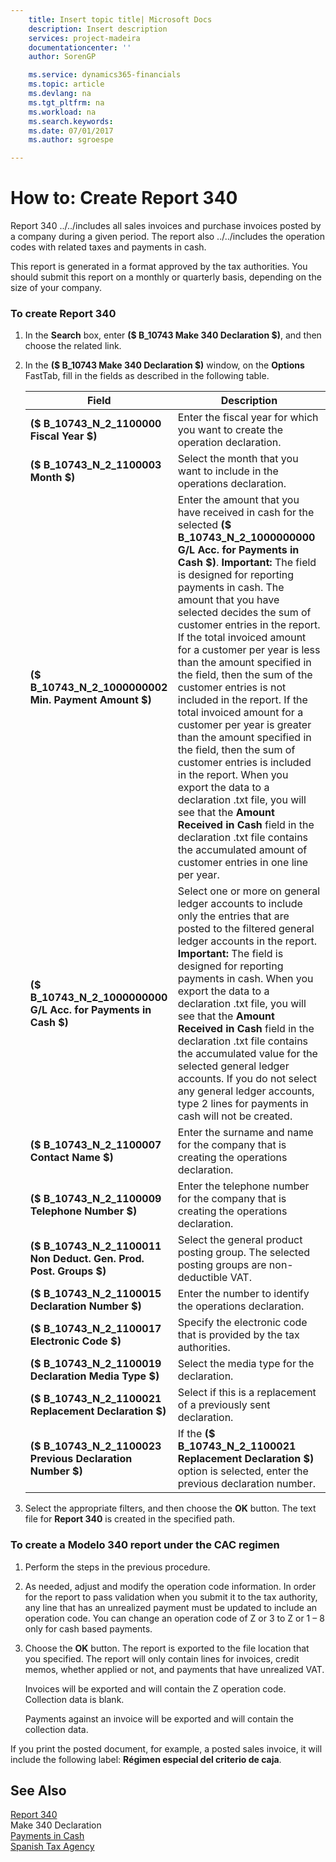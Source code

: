 ```yaml
---
    title: Insert topic title| Microsoft Docs
    description: Insert description
    services: project-madeira
    documentationcenter: ''
    author: SorenGP

    ms.service: dynamics365-financials
    ms.topic: article
    ms.devlang: na
    ms.tgt_pltfrm: na
    ms.workload: na
    ms.search.keywords:
    ms.date: 07/01/2017
    ms.author: sgroespe

---
```

# How to: Create Report 340
Report 340 ../../includes all sales invoices and purchase invoices posted by a company during a given period. The report also ../../includes the operation codes with related taxes and payments in cash.  
  
 This report is generated in a format approved by the tax authorities. You should submit this report on a monthly or quarterly basis, depending on the size of your company.  
  
### To create Report 340  
  
1.  In the **Search** box, enter **\($ B\_10743 Make 340 Declaration $\)**, and then choose the related link.  
  
2.  In the **\($ B\_10743 Make 340 Declaration $\)** window, on the **Options** FastTab, fill in the fields as described in the following table.  
  
    |Field|Description|  
    |---------------------------------|---------------------------------------|  
    |**\($ B\_10743\_N\_2\_1100000 Fiscal Year $\)**|Enter the fiscal year for which you want to create the operation declaration.|  
    |**\($ B\_10743\_N\_2\_1100003 Month $\)**|Select the month that you want to include in the operations declaration.|  
    |**\($ B\_10743\_N\_2\_1000000002 Min. Payment Amount $\)**|Enter the amount that you have received in cash for the selected **\($ B\_10743\_N\_2\_1000000000 G\/L Acc. for Payments in Cash $\)**. **Important:**  The field is designed for reporting payments in cash. The amount that you have selected decides the sum of customer entries in the report. If the total invoiced amount for a customer per year is less than the amount specified in the field, then the sum of the customer entries is not included in the report. If the total invoiced amount for a customer per year is greater than the amount specified in the field, then the sum of customer entries is included in the report. When you export the data to a declaration .txt file, you will see that the **Amount Received in Cash** field in the declaration .txt file contains the accumulated amount of customer entries in one line per year.|  
    |**\($ B\_10743\_N\_2\_1000000000 G\/L Acc. for Payments in Cash $\)**|Select one or more on general ledger accounts to include only the entries that are posted to the filtered general ledger accounts in the report. **Important:**  The field is designed for reporting payments in cash. When you export the data to a declaration .txt file, you will see that the **Amount Received in Cash** field in the declaration .txt file contains the accumulated value for the selected general ledger accounts. If you do not select any general ledger accounts, type 2 lines for payments in cash will not be created.|  
    |**\($ B\_10743\_N\_2\_1100007 Contact Name $\)**|Enter the surname and name for the company that is creating the operations declaration.|  
    |**\($ B\_10743\_N\_2\_1100009 Telephone Number $\)**|Enter the telephone number for the company that is creating the operations declaration.|  
    |**\($ B\_10743\_N\_2\_1100011 Non Deduct. Gen. Prod. Post. Groups $\)**|Select the general product posting group. The selected posting groups are non-deductible VAT.|  
    |**\($ B\_10743\_N\_2\_1100015 Declaration Number $\)**|Enter the number to identify the operations declaration.|  
    |**\($ B\_10743\_N\_2\_1100017 Electronic Code $\)**|Specify the electronic code that is provided by the tax authorities.|  
    |**\($ B\_10743\_N\_2\_1100019 Declaration Media Type $\)**|Select the media type for the declaration.|  
    |**\($ B\_10743\_N\_2\_1100021 Replacement Declaration $\)**|Select if this is a replacement of a previously sent declaration.|  
    |**\($ B\_10743\_N\_2\_1100023 Previous Declaration Number $\)**|If the **\($ B\_10743\_N\_2\_1100021 Replacement Declaration $\)** option is selected, enter the previous declaration number.|  
  
3.  Select the appropriate filters, and then choose the **OK** button. The text file for **Report 340** is created in the specified path.  
  
### To create a Modelo 340 report under the CAC regimen  
  
1.  Perform the steps in the previous procedure.  
  
2.  As needed, adjust and modify the operation code information. In order for the report to pass validation when you submit it to the tax authority, any line that has an unrealized payment must be updated to include an operation code. You can change an operation code of Z or 3 to Z or 1 – 8 only for cash based payments.  
  
3.  Choose the **OK** button. The report is exported to the file location that you specified. The report will only contain lines for invoices, credit memos, whether applied or not, and payments that have unrealized VAT.  
  
     Invoices will be exported and will contain the Z operation code. Collection data is blank.  
  
     Payments against an invoice will be exported and will contain the collection data.  
  
 If you print the posted document, for example, a posted sales invoice, it will include the following label: **Régimen especial del criterio de caja**.  
  
## See Also  
 [Report 340](report-340.md)   
 Make 340 Declaration   
 [Payments in Cash](payments-in-cash.md)   
 [Spanish Tax Agency](http://www.aeat.es/wps/portal/Home?channel=1af861cd949a1010VgnVCM100000d7005a80____&ver=L&site=56d8237c0bc1ff00VgnVCM100000d7005a80____&idioma=es_ES&menu=0&img=0)